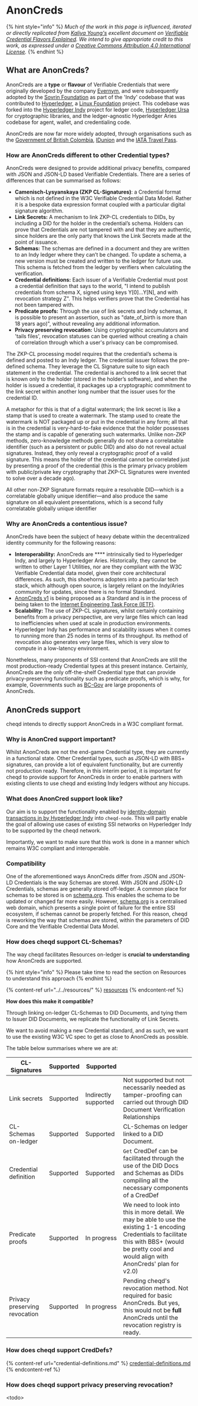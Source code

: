 # AnonCreds

{% hint style="info" %}
_Much of the work in this page is influenced, iterated or directly replicated from_ [_Kaliya Young's_](https://identitywoman.net/about-kaliya/bio/) _excellent document on_ [_Verifiable Credential Flavors Explained_](https://www.lfph.io/wp-content/uploads/2021/02/Verifiable-Credentials-Flavors-Explained.pdf)_. We intend to give appropriate credit to this work, as expressed under a_ [_Creative Commons Attribution 4.0 International License_](https://creativecommons.org/licenses/by/4.0/)_._
{% endhint %}

## What are AnonCreds?

AnonCreds are a **type** or **flavour** of Verifiable Credentials that were originally developed by the company [Evernym](https://www.evernym.com/), and were subsequently adopted by the [Sovrin Foundation](https://sovrin.org/) as part of the 'Indy' codebase that was contributed to [Hyperledger](https://www.hyperledger.org/), a [Linux Foundation](https://linuxfoundation.org/) project. This codebase was forked into the [Hyperledger Indy](https://www.hyperledger.org/use/hyperledger-indy) project for ledger code, [Hyperledger Ursa](https://www.hyperledger.org/use/ursa) for cryptographic libraries, and the ledger-agnostic Hyperledger Aries codebase for agent, wallet, and credentialing code.

AnonCreds are now far more widely adopted, through organisations such as the [Government of British Colombia](https://digital.gov.bc.ca/digital-trust/projects-and-initiatives/credentials-for-people/), [IDunion](https://idunion.org/projekt/?lang=en) and the [IATA Travel Pass](https://www.evernym.com/travelpass/).&#x20;

### How are AnonCreds different to other Credential types?

AnonCreds were designed to provide additional privacy benefits, compared with JSON and JSON-LD based Verifiable Credentials. There are a series of differences that can be summarised as follows:

* **Camenisch-Lysyanskaya (ZKP CL-Signatures)**: a Credential format which is not defined in the W3C Verifiable Credential Data Model. Rather it is a bespoke data expression format coupled with a particular digital signature algorithm.
* **Link Secrets:** A mechanism to link ZKP-CL credentials to DIDs, by including a DID for the holder in the credential’s schema. Holders can prove that Credentials are not tampered with and that they are authentic, since holders are the only party that knows the Link Secrets made at the point of issuance.
* **Schemas:** The schemas are defined in a document and they are written to an Indy ledger where they can’t be changed. To update a schema, a new version must be created and written to the ledger for future use. This schema is fetched from the ledger by verifiers when calculating the verification.
* **Credential definitions:** Each issuer of a Verifiable Credential must post a credential definition that says to the world, "I intend to publish credentials from schema X, signed using keys Y\[0]...Y\[N], and with revocation strategy Z". This helps verifiers prove that the Credential has not been tampered with.
* **Predicate proofs:** Through the use of link secrets and Indy schemas, it is possible to present an assertion, such as "date\_of\_birth is more than 18 years ago)", without revealing any additional information.
* **Privacy preserving revocation:** Using cryptographic accumulators and 'tails files', revocation statuses can be queried without creating a chain of correlation through which a user's privacy can be compromised.

The ZKP-CL processing model requires that the credential’s schema is defined and posted to an Indy ledger. The credential issuer follows the pre-defined schema. They leverage the CL Signature suite to sign each statement in the credential. The credential is anchored to a link secret that is known only to the holder (stored in the holder’s software), and when the holder is issued a credential, it packages up a cryptographic commitment to the link secret within another long number that the issuer uses for the credential ID.&#x20;

A metaphor for this is that of a digital watermark; the link secret is like a stamp that is used to create a watermark. The stamp used to create the watermark is NOT packaged up or put in the credential in any form; all that is in the credential is very-hard-to-fake evidence that the holder possesses the stamp and is capable of generating such watermarks. Unlike non-ZKP methods, zero-knowledge methods generally do not share a correlatable identifier (such as a persistent or public DID) and also do not reveal actual signatures. Instead, they only reveal a cryptographic proof of a valid signature. This means the holder of the credential cannot be correlated just by presenting a proof of the credential (this is the primary privacy problem with public/private key cryptography that ZKP-CL Signatures were invented to solve over a decade ago).

All other non-ZKP Signature formats require a resolvable DID—which is a correlatable globally unique identifier—and also produce the same signature on all equivalent presentations, which is a second fully correlatable globally unique identifier

### Why are AnonCreds a contentious issue?

AnonCreds have been the subject of heavy debate within the decentralized identity community for the following reasons:

* **Interoperability:** AnonCreds are **** intrinsically tied to Hyperledger Indy, and largely to Hyperledger Aries. Historically, they cannot be written to other Layer 1 Utilities, nor are they compliant with the W3C Verifiable Credential data model, given their core architectural differences. As such, this shoehorns adopters into a particular tech stack, which although open source, is largely reliant on the Indy/Aries community for updates, since there is no formal Standard.
* [AnonCreds v1](https://github.com/AnonCreds-WG/anoncreds-spec) is being proposed as a Standard and is in the process of being taken to the [Internet Engineering Task Force (IETF)](https://www.ietf.org/).
* **Scalability:** The use of ZKP-CL signatures, whilst certainly containing benefits from a privacy perspective, are very large files which can lead to inefficiencies when used at scale in production environments.
* Hyperledger Indy has performance and scalability issues when it comes to running more than 25 nodes in terms of its throughput. Its method of revocation also generates very large files, which is very slow to compute in a low-latency environment.&#x20;

Nonetheless, many proponents of SSI contend that AnonCreds are still the most production-ready Credential types at this present instance. Certainly, AnonCreds are the only off-the-shelf Credential type that can provide privacy-preserving functionality such as predicate proofs, which is why, for example, Governments such as [BC-Gov](https://digital.gov.bc.ca/digital-trust/projects-and-initiatives/credentials-for-people/) are large proponents of AnonCreds.

## AnonCreds support

cheqd intends to directly support AnonCreds in a W3C compliant format.

### Why is AnonCred support important?

Whilst AnonCreds are not the end-game Credential type, they are currently in a functional state. Other Credential types, such as JSON-LD with BBS+ signatures, can provide a lot of equivalent functionality, but are currently not production ready. Therefore, in this interim period, it is important for cheqd to provide support for AnonCreds in order to enable partners with existing clients to use cheqd and existing Indy ledgers without any hiccups.

### What does AnonCred support look like?

Our aim is to support the functionality enabled by [identity-domain transactions in by Hyperledger Indy](https://github.com/hyperledger/indy-node/blob/master/docs/source/transactions.md) into `cheqd-node`. This will partly enable the goal of allowing use cases of existing SSI networks on Hyperledger Indy to be supported by the cheqd network.&#x20;

Importantly, we want to make sure that this work is done in a manner which remains W3C compliant and interoperable.

### Compatibility

One of the aforementioned ways AnonCreds differ from JSON and JSON-LD Credentials is the way Schemas are stored. With JSON and JSON-LD Credentials, schemas are generally stored off-ledger. A common place for schemas to be stored is on [schema.org](https://schema.org/). This enables the schema to be updated or changed far more easily. However, [schema.org](https://schema.org/) is a centralised web domain, which presents a single point of failure for the entire SSI ecosystem, if schemas cannot be properly fetched. For this reason, cheqd is reworking the way that schemas are stored, within the parameters of DID Core and the Verifiable Credential Data Model.

### **How does cheqd support CL-Schemas?**

The way cheqd facilitates Resources on-ledger is **crucial to understanding** how AnonCreds are supported.&#x20;

{% hint style="info" %}
Please take time to read the section on Resources to understand this approach
{% endhint %}

{% content-ref url="../../resources/" %}
[resources](../../resources/)
{% endcontent-ref %}

**How does this make it compatible?**

Through linking on-ledger CL-Schemas to DID Documents, and tying them to Issuer DID Documents, we replicate the functionality of Link Secrets.&#x20;

We want to avoid making a new Credential standard, and as such, we want to use the existing W3C VC spec to get as close to AnonCreds as possible.&#x20;

The table below summarises where we are at:

| CL-Signatures                 | Supported | Supported            |                                                                                                                                                                                                         |
| ----------------------------- | --------- | -------------------- | ------------------------------------------------------------------------------------------------------------------------------------------------------------------------------------------------------- |
| Link secrets                  | Supported | Indirectly supported | Not supported but not necessarily needed as tamper-proofing can carried out through DID Document Verification Relationships                                                                             |
| CL-Schemas on-ledger          | Supported | Supported            | CL-Schemas on ledger linked to a DID Document.                                                                                                                                                          |
| Credential definition         | Supported | Supported            | `Get` CredDef can be facilitated through the use of the DID Docs and Schemas as DIDs compiling all the necessary components of a CredDef                                                                |
| Predicate proofs              | Supported | In progress          | We need to look into this in more detail. We may be able to use the existing 1-1 encoding Credentials to facilitate this with BBS+ (would be pretty cool and would align with AnonCreds' plan for v2.0) |
| Privacy preserving revocation | Supported | In progress          | Pending cheqd's revocation method. Not required for basic AnonCreds. But yes, this would not be **full** AnonCreds until the revocation registry is ready.                                              |

### **How does cheqd support CredDefs?**

{% content-ref url="credential-definitions.md" %}
[credential-definitions.md](credential-definitions.md)
{% endcontent-ref %}

### **How does cheqd support privacy preserving revocation?**

\<todo>
